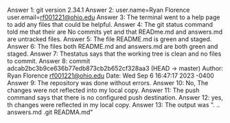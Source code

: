 Answer 1: git version 2.34.1
Answer 2: user.name=Ryan Florence  user.email=rf001221@ohio.edu
Answer 3: The terminal went to a help page to add any files that could be helpful.
Answer 4: The git status command told me that their are No commits yet and that READme.md and answers.md are untracked files.
Answer 5: The file README.md is green and staged.
Answer 6: The files both README.md and answers.md are both green and staged.
Answer 7: Thestatus says that the working tree is clean and no files to commit.
Answer 8: commit adcab2bc3b9ce636b77edb873cb2b652cf328aa3 (HEAD -> master)
          Author: Ryan Florence <rf001221@ohio.edu>
          Date: Wed Sep 6 16:47:17 2023 -0400
Answer 9: The repository was done without errors.
Answer 10: No, The changes were not reflected into my local copy.
Answer 11: The push command says that there is no configured push destination.
Answer 12: yes, th changes were reflected in my local copy.
Answer 13: The output was ". .. answers.md .git READMA.md"
